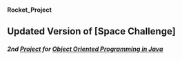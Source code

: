 #### Rocket_Project

## Updated Version of [Space Challenge]
##### 2nd [Project](https://classroom.udacity.com/courses/ud283/lessons/2b5bc57f-de73-45a4-b3a7-8dcc8da2f178/concepts/5e96e278-ee04-4701-9e48-d49ce90cff1f) for [Object Oriented Programming in Java](https://www.udacity.com/course/Object-Oriented-Programming-in-Java)

